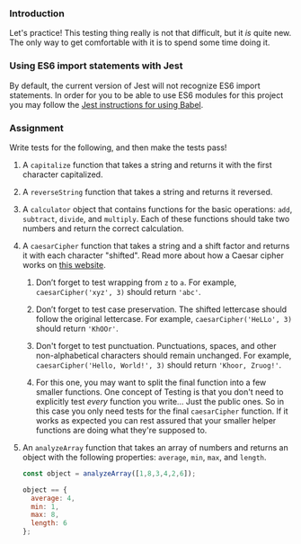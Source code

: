 ### Introduction
Let's practice!  This testing thing really is not that difficult, but it _is_ quite new.  The only way to get comfortable with it is to spend some time doing it.

### Using ES6 import statements with Jest

By default, the current version of Jest will not recognize ES6 import statements. In order for you to be able to use ES6 modules for this project you may follow the [Jest instructions for using Babel](https://jestjs.io/docs/en/getting-started#using-babel).

### Assignment

<div class="lesson-content__panel" markdown="1">
Write tests for the following, and then make the tests pass!

1. A `capitalize` function that takes a string and returns it with the first character capitalized.

2. A `reverseString` function that takes a string and returns it reversed.

3. A `calculator` object that contains functions for the basic operations: `add`, `subtract`, `divide`, and `multiply`. Each of these functions should take two numbers and return the correct calculation.

4. A `caesarCipher` function that takes a string and a shift factor and returns it with each character "shifted". Read more about how a Caesar cipher works on [this website](https://crypto.interactive-maths.com/caesar-shift-cipher.html).

   1. Don’t forget to test wrapping from `z` to `a`. For example, `caesarCipher('xyz', 3)` should return `'abc'`.

   2. Don’t forget to test case preservation. The shifted lettercase should follow the original lettercase. For example, `caesarCipher('HeLLo', 3)` should return `'KhOOr'`.

   3. Don't forget to test punctuation. Punctuations, spaces, and other non-alphabetical characters should remain unchanged. For example, `caesarCipher('Hello, World!', 3)` should return `'Khoor, Zruog!'`.

   4. For this one, you may want to split the final function into a few smaller functions.  One concept of Testing is that you don't need to explicitly test _every_ function you write... Just the public ones.  So in this case you only need tests for the final `caesarCipher` function.  If it works as expected you can rest assured that your smaller helper functions are doing what they're supposed to.
   

5. An `analyzeArray` function that takes an array of numbers and returns an object with the following properties: `average`, `min`, `max`, and `length`.

   ```javascript
   const object = analyzeArray([1,8,3,4,2,6]);

   object == {
     average: 4,
     min: 1,
     max: 8,
     length: 6
   };
   ```
</div>
